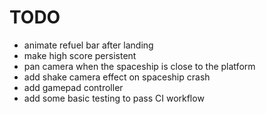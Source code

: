 TODO
====

* animate refuel bar after landing
* make high score persistent
* pan camera when the spaceship is close to the platform
* add shake camera effect on spaceship crash
* add gamepad controller
* add some basic testing to pass CI workflow

